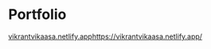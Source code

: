 # Portfolio
[vikrantvikaasa.netlify.app](https://vikrantvikaasa.netlify.app/)https://vikrantvikaasa.netlify.app/

